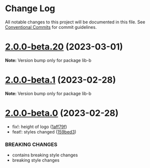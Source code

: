 # Change Log

All notable changes to this project will be documented in this file.
See [Conventional Commits](https://conventionalcommits.org) for commit guidelines.

# [2.0.0-beta.20](https://github.com/RajatShah03/lerna-monorepo/compare/v2.0.0-beta.1...v2.0.0-beta.20) (2023-03-01)

**Note:** Version bump only for package lib-b





# [2.0.0-beta.1](https://github.com/RajatShah03/lerna-monorepo/compare/v2.0.0-beta.0...v2.0.0-beta.1) (2023-02-28)

**Note:** Version bump only for package lib-b





# [2.0.0-beta.0](https://github.com/RajatShah03/lerna-monorepo/compare/v1.0.1-beta.3...v2.0.0-beta.0) (2023-02-28)


* fix!: height of logo ([1aff79f](https://github.com/RajatShah03/lerna-monorepo/commit/1aff79f0136eab6a89913543f1f1b046b2f0240a))
* feat!: styles changed ([159bed3](https://github.com/RajatShah03/lerna-monorepo/commit/159bed3deca0ae4fda08f1caaebfc0cfb2e51d09))


### BREAKING CHANGES

* contains breaking style changes
* breaking style changes
